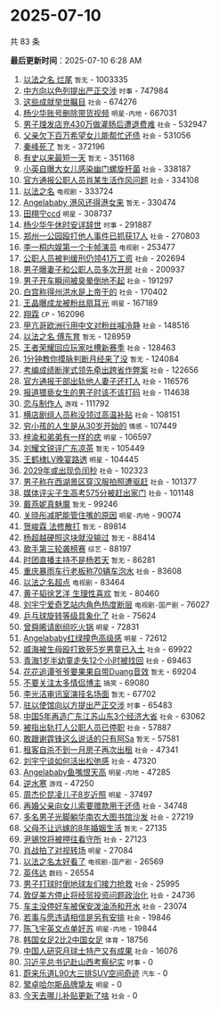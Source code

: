 # 2025-07-10

共 83 条


<!-- BEGIN -->

**最后更新时间**：2025-07-10 6:28 AM
1. [以法之名 烂尾](https://m.weibo.cn/search?containerid=100103type%3D1%26t%3D10%26q%3D%E4%BB%A5%E6%B3%95%E4%B9%8B%E5%90%8D+%E7%83%82%E5%B0%BE&stream_entry_id=31&isnewpage=1&extparam=seat%3D1%26band_rank%3D1%26pos%3D0%26flag%3D2%26lcate%3D5001%26filter_type%3Drealtimehot%26stream_entry_id%3D31%26c_type%3D31%26q%3D%25E4%25BB%25A5%25E6%25B3%2595%25E4%25B9%258B%25E5%2590%258D%2520%25E7%2583%2582%25E5%25B0%25BE%26cate%3D5001%26dgr%3D0%26realpos%3D1%26display_time%3D1752078988%26pre_seqid%3D17520789887349360493623) `暂无` - 1003335
2. [中方向以色列提出严正交涉](https://m.weibo.cn/search?containerid=100103type%3D1%26t%3D10%26q%3D%23%E4%B8%AD%E6%96%B9%E5%90%91%E4%BB%A5%E8%89%B2%E5%88%97%E6%8F%90%E5%87%BA%E4%B8%A5%E6%AD%A3%E4%BA%A4%E6%B6%89%23&stream_entry_id=31&isnewpage=1&extparam=seat%3D1%26band_rank%3D2%26pos%3D1%26flag%3D1%26lcate%3D5001%26filter_type%3Drealtimehot%26stream_entry_id%3D31%26c_type%3D31%26q%3D%2523%25E4%25B8%25AD%25E6%2596%25B9%25E5%2590%2591%25E4%25BB%25A5%25E8%2589%25B2%25E5%2588%2597%25E6%258F%2590%25E5%2587%25BA%25E4%25B8%25A5%25E6%25AD%25A3%25E4%25BA%25A4%25E6%25B6%2589%2523%26cate%3D5001%26dgr%3D0%26realpos%3D2%26display_time%3D1752078988%26pre_seqid%3D17520789887349360493623) `时事` - 747984
3. [这些成就举世瞩目](https://m.weibo.cn/search?containerid=100103type%3D1%26t%3D10%26q%3D%23%E8%BF%99%E4%BA%9B%E6%88%90%E5%B0%B1%E4%B8%BE%E4%B8%96%E7%9E%A9%E7%9B%AE%23&stream_entry_id=31&isnewpage=1&extparam=seat%3D1%26band_rank%3D3%26pos%3D2%26flag%3D0%26lcate%3D5001%26filter_type%3Drealtimehot%26stream_entry_id%3D31%26c_type%3D31%26q%3D%2523%25E8%25BF%2599%25E4%25BA%259B%25E6%2588%2590%25E5%25B0%25B1%25E4%25B8%25BE%25E4%25B8%2596%25E7%259E%25A9%25E7%259B%25AE%2523%26cate%3D5001%26dgr%3D0%26realpos%3D3%26display_time%3D1752078988%26pre_seqid%3D17520789887349360493623) `社会` - 674276
4. [杨少华账号删除带货视频](https://m.weibo.cn/search?containerid=100103type%3D1%26t%3D10%26q%3D%23%E6%9D%A8%E5%B0%91%E5%8D%8E%E8%B4%A6%E5%8F%B7%E5%88%A0%E9%99%A4%E5%B8%A6%E8%B4%A7%E8%A7%86%E9%A2%91%23&stream_entry_id=31&isnewpage=1&extparam=seat%3D1%26band_rank%3D4%26pos%3D3%26flag%3D1%26lcate%3D5001%26filter_type%3Drealtimehot%26stream_entry_id%3D31%26c_type%3D31%26q%3D%2523%25E6%259D%25A8%25E5%25B0%2591%25E5%258D%258E%25E8%25B4%25A6%25E5%258F%25B7%25E5%2588%25A0%25E9%2599%25A4%25E5%25B8%25A6%25E8%25B4%25A7%25E8%25A7%2586%25E9%25A2%2591%2523%26cate%3D5001%26dgr%3D0%26realpos%3D4%26display_time%3D1752078988%26pre_seqid%3D17520789887349360493623) `明星-内地` - 667031
5. [男子理发店充430万做灌肠后遭退费难](https://m.weibo.cn/search?containerid=100103type%3D1%26t%3D10%26q%3D%23%E7%94%B7%E5%AD%90%E7%90%86%E5%8F%91%E5%BA%97%E5%85%85430%E4%B8%87%E5%81%9A%E7%81%8C%E8%82%A0%E5%90%8E%E9%81%AD%E9%80%80%E8%B4%B9%E9%9A%BE%23&stream_entry_id=31&isnewpage=1&extparam=seat%3D1%26band_rank%3D5%26pos%3D4%26flag%3D0%26lcate%3D5001%26filter_type%3Drealtimehot%26stream_entry_id%3D31%26c_type%3D31%26q%3D%2523%25E7%2594%25B7%25E5%25AD%2590%25E7%2590%2586%25E5%258F%2591%25E5%25BA%2597%25E5%2585%2585430%25E4%25B8%2587%25E5%2581%259A%25E7%2581%258C%25E8%2582%25A0%25E5%2590%258E%25E9%2581%25AD%25E9%2580%2580%25E8%25B4%25B9%25E9%259A%25BE%2523%26cate%3D5001%26dgr%3D0%26realpos%3D5%26display_time%3D1752078988%26pre_seqid%3D17520789887349360493623) `社会` - 532947
6. [父亲欠下百万希望女儿能帮忙还债](https://m.weibo.cn/search?containerid=100103type%3D1%26t%3D10%26q%3D%23%E7%88%B6%E4%BA%B2%E6%AC%A0%E4%B8%8B%E7%99%BE%E4%B8%87%E5%B8%8C%E6%9C%9B%E5%A5%B3%E5%84%BF%E8%83%BD%E5%B8%AE%E5%BF%99%E8%BF%98%E5%80%BA%23&stream_entry_id=31&isnewpage=1&extparam=seat%3D1%26band_rank%3D6%26pos%3D5%26flag%3D1%26lcate%3D5001%26filter_type%3Drealtimehot%26stream_entry_id%3D31%26c_type%3D31%26q%3D%2523%25E7%2588%25B6%25E4%25BA%25B2%25E6%25AC%25A0%25E4%25B8%258B%25E7%2599%25BE%25E4%25B8%2587%25E5%25B8%258C%25E6%259C%259B%25E5%25A5%25B3%25E5%2584%25BF%25E8%2583%25BD%25E5%25B8%25AE%25E5%25BF%2599%25E8%25BF%2598%25E5%2580%25BA%2523%26cate%3D5001%26dgr%3D0%26realpos%3D6%26display_time%3D1752078988%26pre_seqid%3D17520789887349360493623) `社会` - 531056
7. [秦峰死了](https://m.weibo.cn/search?containerid=100103type%3D1%26t%3D10%26q%3D%E7%A7%A6%E5%B3%B0%E6%AD%BB%E4%BA%86&stream_entry_id=31&isnewpage=1&extparam=seat%3D1%26band_rank%3D7%26pos%3D7%26flag%3D2%26lcate%3D5001%26filter_type%3Drealtimehot%26stream_entry_id%3D31%26c_type%3D31%26q%3D%25E7%25A7%25A6%25E5%25B3%25B0%25E6%25AD%25BB%25E4%25BA%2586%26cate%3D5001%26dgr%3D0%26realpos%3D7%26display_time%3D1752078988%26pre_seqid%3D17520789887349360493623) `暂无` - 372196
8. [有史以来最短一天](https://m.weibo.cn/search?containerid=100103type%3D1%26t%3D10%26q%3D%23%E6%9C%89%E5%8F%B2%E4%BB%A5%E6%9D%A5%E6%9C%80%E7%9F%AD%E4%B8%80%E5%A4%A9%23&stream_entry_id=31&isnewpage=1&extparam=seat%3D1%26band_rank%3D8%26pos%3D8%26flag%3D0%26lcate%3D5001%26filter_type%3Drealtimehot%26stream_entry_id%3D31%26c_type%3D31%26q%3D%2523%25E6%259C%2589%25E5%258F%25B2%25E4%25BB%25A5%25E6%259D%25A5%25E6%259C%2580%25E7%259F%25AD%25E4%25B8%2580%25E5%25A4%25A9%2523%26cate%3D5001%26dgr%3D0%26realpos%3D8%26display_time%3D1752078988%26pre_seqid%3D17520789887349360493623) `暂无` - 351168
9. [小英自曝大女儿感染幽门螺旋杆菌](https://m.weibo.cn/search?containerid=100103type%3D1%26t%3D10%26q%3D%23%E5%B0%8F%E8%8B%B1%E8%87%AA%E6%9B%9D%E5%A4%A7%E5%A5%B3%E5%84%BF%E6%84%9F%E6%9F%93%E5%B9%BD%E9%97%A8%E8%9E%BA%E6%97%8B%E6%9D%86%E8%8F%8C%23&stream_entry_id=31&isnewpage=1&extparam=seat%3D1%26band_rank%3D9%26pos%3D9%26flag%3D2%26lcate%3D5001%26filter_type%3Drealtimehot%26stream_entry_id%3D31%26c_type%3D31%26q%3D%2523%25E5%25B0%258F%25E8%258B%25B1%25E8%2587%25AA%25E6%259B%259D%25E5%25A4%25A7%25E5%25A5%25B3%25E5%2584%25BF%25E6%2584%259F%25E6%259F%2593%25E5%25B9%25BD%25E9%2597%25A8%25E8%259E%25BA%25E6%2597%258B%25E6%259D%2586%25E8%258F%258C%2523%26cate%3D5001%26dgr%3D0%26realpos%3D9%26display_time%3D1752078988%26pre_seqid%3D17520789887349360493623) `社会` - 338187
10. [官方通报公职人员肖某生活作风问题](https://m.weibo.cn/search?containerid=100103type%3D1%26t%3D10%26q%3D%23%E5%AE%98%E6%96%B9%E9%80%9A%E6%8A%A5%E5%85%AC%E8%81%8C%E4%BA%BA%E5%91%98%E8%82%96%E6%9F%90%E7%94%9F%E6%B4%BB%E4%BD%9C%E9%A3%8E%E9%97%AE%E9%A2%98%23&stream_entry_id=31&isnewpage=1&extparam=seat%3D1%26band_rank%3D10%26pos%3D10%26flag%3D1%26lcate%3D5001%26filter_type%3Drealtimehot%26stream_entry_id%3D31%26c_type%3D31%26q%3D%2523%25E5%25AE%2598%25E6%2596%25B9%25E9%2580%259A%25E6%258A%25A5%25E5%2585%25AC%25E8%2581%258C%25E4%25BA%25BA%25E5%2591%2598%25E8%2582%2596%25E6%259F%2590%25E7%2594%259F%25E6%25B4%25BB%25E4%25BD%259C%25E9%25A3%258E%25E9%2597%25AE%25E9%25A2%2598%2523%26cate%3D5001%26dgr%3D0%26realpos%3D10%26display_time%3D1752078988%26pre_seqid%3D17520789887349360493623) `社会` - 334108
11. [以法之名](https://m.weibo.cn/search?containerid=100103type%3D1%26t%3D10%26q%3D%E4%BB%A5%E6%B3%95%E4%B9%8B%E5%90%8D&stream_entry_id=31&isnewpage=1&extparam=seat%3D1%26band_rank%3D11%26pos%3D11%26flag%3D0%26lcate%3D5001%26filter_type%3Drealtimehot%26stream_entry_id%3D31%26c_type%3D31%26q%3D%25E4%25BB%25A5%25E6%25B3%2595%25E4%25B9%258B%25E5%2590%258D%26cate%3D5001%26dgr%3D0%26realpos%3D11%26display_time%3D1752078988%26pre_seqid%3D17520789887349360493623) `电视剧` - 333724
12. [Angelababy 港风还得港女来](https://m.weibo.cn/search?containerid=100103type%3D1%26t%3D10%26q%3DAngelababy+%E6%B8%AF%E9%A3%8E%E8%BF%98%E5%BE%97%E6%B8%AF%E5%A5%B3%E6%9D%A5&stream_entry_id=31&isnewpage=1&extparam=seat%3D1%26band_rank%3D12%26pos%3D12%26flag%3D0%26lcate%3D5001%26filter_type%3Drealtimehot%26stream_entry_id%3D31%26c_type%3D31%26q%3DAngelababy%2520%25E6%25B8%25AF%25E9%25A3%258E%25E8%25BF%2598%25E5%25BE%2597%25E6%25B8%25AF%25E5%25A5%25B3%25E6%259D%25A5%26cate%3D5001%26dgr%3D0%26realpos%3D12%26display_time%3D1752078988%26pre_seqid%3D17520789887349360493623) `暂无` - 330474
13. [田栩宁ccd](https://m.weibo.cn/search?containerid=100103type%3D1%26t%3D10%26q%3D%E7%94%B0%E6%A0%A9%E5%AE%81ccd&stream_entry_id=31&isnewpage=1&extparam=seat%3D1%26band_rank%3D13%26pos%3D13%26flag%3D0%26lcate%3D5001%26filter_type%3Drealtimehot%26stream_entry_id%3D31%26c_type%3D31%26q%3D%25E7%2594%25B0%25E6%25A0%25A9%25E5%25AE%2581ccd%26cate%3D5001%26dgr%3D0%26realpos%3D13%26display_time%3D1752078988%26pre_seqid%3D17520789887349360493623) `明星` - 308737
14. [杨少华午休时安详辞世](https://m.weibo.cn/search?containerid=100103type%3D1%26t%3D10%26q%3D%23%E6%9D%A8%E5%B0%91%E5%8D%8E%E5%8D%88%E4%BC%91%E6%97%B6%E5%AE%89%E8%AF%A6%E8%BE%9E%E4%B8%96%23&stream_entry_id=31&isnewpage=1&extparam=seat%3D1%26band_rank%3D14%26pos%3D14%26flag%3D1%26lcate%3D5001%26filter_type%3Drealtimehot%26stream_entry_id%3D31%26c_type%3D31%26q%3D%2523%25E6%259D%25A8%25E5%25B0%2591%25E5%258D%258E%25E5%258D%2588%25E4%25BC%2591%25E6%2597%25B6%25E5%25AE%2589%25E8%25AF%25A6%25E8%25BE%259E%25E4%25B8%2596%2523%26cate%3D5001%26dgr%3D0%26realpos%3D14%26display_time%3D1752078988%26pre_seqid%3D17520789887349360493623) `时事` - 291887
15. [郑州一公园殴打他人事件已抓获17人](https://m.weibo.cn/search?containerid=100103type%3D1%26t%3D10%26q%3D%23%E9%83%91%E5%B7%9E%E4%B8%80%E5%85%AC%E5%9B%AD%E6%AE%B4%E6%89%93%E4%BB%96%E4%BA%BA%E4%BA%8B%E4%BB%B6%E5%B7%B2%E6%8A%93%E8%8E%B717%E4%BA%BA%23&stream_entry_id=31&isnewpage=1&extparam=seat%3D1%26band_rank%3D15%26pos%3D15%26flag%3D0%26lcate%3D5001%26filter_type%3Drealtimehot%26stream_entry_id%3D31%26c_type%3D31%26q%3D%2523%25E9%2583%2591%25E5%25B7%259E%25E4%25B8%2580%25E5%2585%25AC%25E5%259B%25AD%25E6%25AE%25B4%25E6%2589%2593%25E4%25BB%2596%25E4%25BA%25BA%25E4%25BA%258B%25E4%25BB%25B6%25E5%25B7%25B2%25E6%258A%2593%25E8%258E%25B717%25E4%25BA%25BA%2523%26cate%3D5001%26dgr%3D0%26realpos%3D15%26display_time%3D1752078988%26pre_seqid%3D17520789887349360493623) `社会` - 270803
16. [李一桐内娱第一个卡帧演员](https://m.weibo.cn/search?containerid=100103type%3D1%26t%3D10%26q%3D%E6%9D%8E%E4%B8%80%E6%A1%90%E5%86%85%E5%A8%B1%E7%AC%AC%E4%B8%80%E4%B8%AA%E5%8D%A1%E5%B8%A7%E6%BC%94%E5%91%98&stream_entry_id=31&isnewpage=1&extparam=seat%3D1%26band_rank%3D16%26pos%3D16%26flag%3D2%26lcate%3D5001%26filter_type%3Drealtimehot%26stream_entry_id%3D31%26c_type%3D31%26q%3D%25E6%259D%258E%25E4%25B8%2580%25E6%25A1%2590%25E5%2586%2585%25E5%25A8%25B1%25E7%25AC%25AC%25E4%25B8%2580%25E4%25B8%25AA%25E5%258D%25A1%25E5%25B8%25A7%25E6%25BC%2594%25E5%2591%2598%26cate%3D5001%26dgr%3D0%26realpos%3D16%26display_time%3D1752078988%26pre_seqid%3D17520789887349360493623) `电视剧` - 253477
17. [公职人员被判缓刑仍领41万工资](https://m.weibo.cn/search?containerid=100103type%3D1%26t%3D10%26q%3D%23%E5%85%AC%E8%81%8C%E4%BA%BA%E5%91%98%E8%A2%AB%E5%88%A4%E7%BC%93%E5%88%91%E4%BB%8D%E9%A2%8641%E4%B8%87%E5%B7%A5%E8%B5%84%23&stream_entry_id=31&isnewpage=1&extparam=seat%3D1%26band_rank%3D17%26pos%3D17%26flag%3D1%26lcate%3D5001%26filter_type%3Drealtimehot%26stream_entry_id%3D31%26c_type%3D31%26q%3D%2523%25E5%2585%25AC%25E8%2581%258C%25E4%25BA%25BA%25E5%2591%2598%25E8%25A2%25AB%25E5%2588%25A4%25E7%25BC%2593%25E5%2588%2591%25E4%25BB%258D%25E9%25A2%258641%25E4%25B8%2587%25E5%25B7%25A5%25E8%25B5%2584%2523%26cate%3D5001%26dgr%3D0%26realpos%3D17%26display_time%3D1752078988%26pre_seqid%3D17520789887349360493623) `社会` - 202694
18. [男子曝妻子和公职人员多次开房](https://m.weibo.cn/search?containerid=100103type%3D1%26t%3D10%26q%3D%23%E7%94%B7%E5%AD%90%E6%9B%9D%E5%A6%BB%E5%AD%90%E5%92%8C%E5%85%AC%E8%81%8C%E4%BA%BA%E5%91%98%E5%A4%9A%E6%AC%A1%E5%BC%80%E6%88%BF%23&stream_entry_id=31&isnewpage=1&extparam=seat%3D1%26band_rank%3D18%26pos%3D18%26flag%3D0%26lcate%3D5001%26filter_type%3Drealtimehot%26stream_entry_id%3D31%26c_type%3D31%26q%3D%2523%25E7%2594%25B7%25E5%25AD%2590%25E6%259B%259D%25E5%25A6%25BB%25E5%25AD%2590%25E5%2592%258C%25E5%2585%25AC%25E8%2581%258C%25E4%25BA%25BA%25E5%2591%2598%25E5%25A4%259A%25E6%25AC%25A1%25E5%25BC%2580%25E6%2588%25BF%2523%26cate%3D5001%26dgr%3D0%26realpos%3D18%26display_time%3D1752078988%26pre_seqid%3D17520789887349360493623) `社会` - 200937
19. [男子开车瞬间被臭晕倒地不起](https://m.weibo.cn/search?containerid=100103type%3D1%26t%3D10%26q%3D%23%E7%94%B7%E5%AD%90%E5%BC%80%E8%BD%A6%E7%9E%AC%E9%97%B4%E8%A2%AB%E8%87%AD%E6%99%95%E5%80%92%E5%9C%B0%E4%B8%8D%E8%B5%B7%23&stream_entry_id=31&isnewpage=1&extparam=seat%3D1%26band_rank%3D19%26pos%3D19%26flag%3D0%26lcate%3D5001%26filter_type%3Drealtimehot%26stream_entry_id%3D31%26c_type%3D31%26q%3D%2523%25E7%2594%25B7%25E5%25AD%2590%25E5%25BC%2580%25E8%25BD%25A6%25E7%259E%25AC%25E9%2597%25B4%25E8%25A2%25AB%25E8%2587%25AD%25E6%2599%2595%25E5%2580%2592%25E5%259C%25B0%25E4%25B8%258D%25E8%25B5%25B7%2523%26cate%3D5001%26dgr%3D0%26realpos%3D19%26display_time%3D1752078988%26pre_seqid%3D17520789887349360493623) `社会` - 191297
20. [白宫称得州洪水是上帝干的](https://m.weibo.cn/search?containerid=100103type%3D1%26t%3D10%26q%3D%E7%99%BD%E5%AE%AB%E7%A7%B0%E5%BE%97%E5%B7%9E%E6%B4%AA%E6%B0%B4%E6%98%AF%E4%B8%8A%E5%B8%9D%E5%B9%B2%E7%9A%84&stream_entry_id=31&isnewpage=1&extparam=seat%3D1%26band_rank%3D20%26pos%3D20%26flag%3D1%26lcate%3D5001%26filter_type%3Drealtimehot%26stream_entry_id%3D31%26c_type%3D31%26q%3D%25E7%2599%25BD%25E5%25AE%25AB%25E7%25A7%25B0%25E5%25BE%2597%25E5%25B7%259E%25E6%25B4%25AA%25E6%25B0%25B4%25E6%2598%25AF%25E4%25B8%258A%25E5%25B8%259D%25E5%25B9%25B2%25E7%259A%2584%26cate%3D5001%26dgr%3D0%26realpos%3D20%26display_time%3D1752078988%26pre_seqid%3D17520789887349360493623) `社会` - 170402
21. [王晶曝成龙被粉丝扇耳光](https://m.weibo.cn/search?containerid=100103type%3D1%26t%3D10%26q%3D%23%E7%8E%8B%E6%99%B6%E6%9B%9D%E6%88%90%E9%BE%99%E8%A2%AB%E7%B2%89%E4%B8%9D%E6%89%87%E8%80%B3%E5%85%89%23&stream_entry_id=31&isnewpage=1&extparam=seat%3D1%26band_rank%3D21%26pos%3D21%26flag%3D0%26lcate%3D5001%26filter_type%3Drealtimehot%26stream_entry_id%3D31%26c_type%3D31%26q%3D%2523%25E7%258E%258B%25E6%2599%25B6%25E6%259B%259D%25E6%2588%2590%25E9%25BE%2599%25E8%25A2%25AB%25E7%25B2%2589%25E4%25B8%259D%25E6%2589%2587%25E8%2580%25B3%25E5%2585%2589%2523%26cate%3D5001%26dgr%3D0%26realpos%3D21%26display_time%3D1752078988%26pre_seqid%3D17520789887349360493623) `明星` - 167189
22. [翔霖](https://m.weibo.cn/search?containerid=100103type%3D1%26t%3D10%26q%3D%E7%BF%94%E9%9C%96&stream_entry_id=31&isnewpage=1&extparam=seat%3D1%26band_rank%3D22%26pos%3D22%26flag%3D0%26lcate%3D5001%26filter_type%3Drealtimehot%26stream_entry_id%3D31%26c_type%3D31%26q%3D%25E7%25BF%2594%25E9%259C%2596%26cate%3D5001%26dgr%3D0%26realpos%3D22%26display_time%3D1752078988%26pre_seqid%3D17520789887349360493623) `CP` - 162096
23. [甲亢哥欧洲行用中文对粉丝喊冷静](https://m.weibo.cn/search?containerid=100103type%3D1%26t%3D10%26q%3D%23%E7%94%B2%E4%BA%A2%E5%93%A5%E6%AC%A7%E6%B4%B2%E8%A1%8C%E7%94%A8%E4%B8%AD%E6%96%87%E5%AF%B9%E7%B2%89%E4%B8%9D%E5%96%8A%E5%86%B7%E9%9D%99%23&stream_entry_id=31&isnewpage=1&extparam=seat%3D1%26band_rank%3D23%26pos%3D23%26flag%3D0%26lcate%3D5001%26filter_type%3Drealtimehot%26stream_entry_id%3D31%26c_type%3D31%26q%3D%2523%25E7%2594%25B2%25E4%25BA%25A2%25E5%2593%25A5%25E6%25AC%25A7%25E6%25B4%25B2%25E8%25A1%258C%25E7%2594%25A8%25E4%25B8%25AD%25E6%2596%2587%25E5%25AF%25B9%25E7%25B2%2589%25E4%25B8%259D%25E5%2596%258A%25E5%2586%25B7%25E9%259D%2599%2523%26cate%3D5001%26dgr%3D0%26realpos%3D23%26display_time%3D1752078988%26pre_seqid%3D17520789887349360493623) `社会` - 148516
24. [以法之名 傅东育](https://m.weibo.cn/search?containerid=100103type%3D1%26t%3D10%26q%3D%E4%BB%A5%E6%B3%95%E4%B9%8B%E5%90%8D+%E5%82%85%E4%B8%9C%E8%82%B2&stream_entry_id=31&isnewpage=1&extparam=seat%3D1%26band_rank%3D24%26pos%3D24%26flag%3D0%26lcate%3D5001%26filter_type%3Drealtimehot%26stream_entry_id%3D31%26c_type%3D31%26q%3D%25E4%25BB%25A5%25E6%25B3%2595%25E4%25B9%258B%25E5%2590%258D%2520%25E5%2582%2585%25E4%25B8%259C%25E8%2582%25B2%26cate%3D5001%26dgr%3D0%26realpos%3D24%26display_time%3D1752078988%26pre_seqid%3D17520789887349360493623) `暂无` - 128959
25. [王者荣耀回应玩家吐槽新赛季](https://m.weibo.cn/search?containerid=100103type%3D1%26t%3D10%26q%3D%23%E7%8E%8B%E8%80%85%E8%8D%A3%E8%80%80%E5%9B%9E%E5%BA%94%E7%8E%A9%E5%AE%B6%E5%90%90%E6%A7%BD%E6%96%B0%E8%B5%9B%E5%AD%A3%23&stream_entry_id=31&isnewpage=1&extparam=seat%3D1%26band_rank%3D25%26pos%3D25%26flag%3D0%26lcate%3D5001%26filter_type%3Drealtimehot%26stream_entry_id%3D31%26c_type%3D31%26q%3D%2523%25E7%258E%258B%25E8%2580%2585%25E8%258D%25A3%25E8%2580%2580%25E5%259B%259E%25E5%25BA%2594%25E7%258E%25A9%25E5%25AE%25B6%25E5%2590%2590%25E6%25A7%25BD%25E6%2596%25B0%25E8%25B5%259B%25E5%25AD%25A3%2523%26cate%3D5001%26dgr%3D0%26realpos%3D25%26display_time%3D1752078988%26pre_seqid%3D17520789887349360493623) `社会` - 128463
26. [1分钟教你摸脉判断月经来了没](https://m.weibo.cn/search?containerid=100103type%3D1%26t%3D10%26q%3D1%E5%88%86%E9%92%9F%E6%95%99%E4%BD%A0%E6%91%B8%E8%84%89%E5%88%A4%E6%96%AD%E6%9C%88%E7%BB%8F%E6%9D%A5%E4%BA%86%E6%B2%A1&stream_entry_id=31&isnewpage=1&extparam=seat%3D1%26band_rank%3D26%26pos%3D26%26flag%3D0%26lcate%3D5001%26filter_type%3Drealtimehot%26stream_entry_id%3D31%26c_type%3D31%26q%3D1%25E5%2588%2586%25E9%2592%259F%25E6%2595%2599%25E4%25BD%25A0%25E6%2591%25B8%25E8%2584%2589%25E5%2588%25A4%25E6%2596%25AD%25E6%259C%2588%25E7%25BB%258F%25E6%259D%25A5%25E4%25BA%2586%25E6%25B2%25A1%26cate%3D5001%26dgr%3D0%26realpos%3D26%26display_time%3D1752078988%26pre_seqid%3D17520789887349360493623) `暂无` - 124084
27. [考编成绩断崖式领先牵出跨省作弊案](https://m.weibo.cn/search?containerid=100103type%3D1%26t%3D10%26q%3D%23%E8%80%83%E7%BC%96%E6%88%90%E7%BB%A9%E6%96%AD%E5%B4%96%E5%BC%8F%E9%A2%86%E5%85%88%E7%89%B5%E5%87%BA%E8%B7%A8%E7%9C%81%E4%BD%9C%E5%BC%8A%E6%A1%88%23&stream_entry_id=31&isnewpage=1&extparam=seat%3D1%26band_rank%3D27%26pos%3D27%26flag%3D0%26lcate%3D5001%26filter_type%3Drealtimehot%26stream_entry_id%3D31%26c_type%3D31%26q%3D%2523%25E8%2580%2583%25E7%25BC%2596%25E6%2588%2590%25E7%25BB%25A9%25E6%2596%25AD%25E5%25B4%2596%25E5%25BC%258F%25E9%25A2%2586%25E5%2585%2588%25E7%2589%25B5%25E5%2587%25BA%25E8%25B7%25A8%25E7%259C%2581%25E4%25BD%259C%25E5%25BC%258A%25E6%25A1%2588%2523%26cate%3D5001%26dgr%3D0%26realpos%3D27%26display_time%3D1752078988%26pre_seqid%3D17520789887349360493623) `社会` - 122656
28. [官方通报干部出轨他人妻子还打人](https://m.weibo.cn/search?containerid=100103type%3D1%26t%3D10%26q%3D%23%E5%AE%98%E6%96%B9%E9%80%9A%E6%8A%A5%E5%B9%B2%E9%83%A8%E5%87%BA%E8%BD%A8%E4%BB%96%E4%BA%BA%E5%A6%BB%E5%AD%90%E8%BF%98%E6%89%93%E4%BA%BA%23&stream_entry_id=31&isnewpage=1&extparam=seat%3D1%26band_rank%3D28%26pos%3D28%26flag%3D1%26lcate%3D5001%26filter_type%3Drealtimehot%26stream_entry_id%3D31%26c_type%3D31%26q%3D%2523%25E5%25AE%2598%25E6%2596%25B9%25E9%2580%259A%25E6%258A%25A5%25E5%25B9%25B2%25E9%2583%25A8%25E5%2587%25BA%25E8%25BD%25A8%25E4%25BB%2596%25E4%25BA%25BA%25E5%25A6%25BB%25E5%25AD%2590%25E8%25BF%2598%25E6%2589%2593%25E4%25BA%25BA%2523%26cate%3D5001%26dgr%3D0%26realpos%3D28%26display_time%3D1752078988%26pre_seqid%3D17520789887349360493623) `社会` - 116576
29. [报道猥亵女生的男子时该不该打码](https://m.weibo.cn/search?containerid=100103type%3D1%26t%3D10%26q%3D%23%E6%8A%A5%E9%81%93%E7%8C%A5%E4%BA%B5%E5%A5%B3%E7%94%9F%E7%9A%84%E7%94%B7%E5%AD%90%E6%97%B6%E8%AF%A5%E4%B8%8D%E8%AF%A5%E6%89%93%E7%A0%81%23&stream_entry_id=31&isnewpage=1&extparam=seat%3D1%26band_rank%3D29%26pos%3D29%26flag%3D1%26lcate%3D5001%26filter_type%3Drealtimehot%26stream_entry_id%3D31%26c_type%3D31%26q%3D%2523%25E6%258A%25A5%25E9%2581%2593%25E7%258C%25A5%25E4%25BA%25B5%25E5%25A5%25B3%25E7%2594%259F%25E7%259A%2584%25E7%2594%25B7%25E5%25AD%2590%25E6%2597%25B6%25E8%25AF%25A5%25E4%25B8%258D%25E8%25AF%25A5%25E6%2589%2593%25E7%25A0%2581%2523%26cate%3D5001%26dgr%3D0%26realpos%3D29%26display_time%3D1752078988%26pre_seqid%3D17520789887349360493623) `社会` - 114638
30. [恋与制作人](https://m.weibo.cn/search?containerid=100103type%3D1%26t%3D10%26q%3D%E6%81%8B%E4%B8%8E%E5%88%B6%E4%BD%9C%E4%BA%BA&stream_entry_id=31&isnewpage=1&extparam=seat%3D1%26filter_type%3Drealtimehot%26band_rank%3D8%26realpos%3D8%26cate%3D5001%26lcate%3D5001%26q%3D%25E6%2581%258B%25E4%25B8%258E%25E5%2588%25B6%25E4%25BD%259C%25E4%25BA%25BA%26stream_entry_id%3D31%26flag%3D1%26pos%3D8%26dgr%3D0%26c_type%3D31%26display_time%3D1752086446%26pre_seqid%3D175208644670203577487151) `游戏` - 111792
31. [横店剧组人员称没领过高温补贴](https://m.weibo.cn/search?containerid=100103type%3D1%26t%3D10%26q%3D%23%E6%A8%AA%E5%BA%97%E5%89%A7%E7%BB%84%E4%BA%BA%E5%91%98%E7%A7%B0%E6%B2%A1%E9%A2%86%E8%BF%87%E9%AB%98%E6%B8%A9%E8%A1%A5%E8%B4%B4%23&stream_entry_id=31&isnewpage=1&extparam=seat%3D1%26band_rank%3D30%26pos%3D30%26flag%3D1%26lcate%3D5001%26filter_type%3Drealtimehot%26stream_entry_id%3D31%26c_type%3D31%26q%3D%2523%25E6%25A8%25AA%25E5%25BA%2597%25E5%2589%25A7%25E7%25BB%2584%25E4%25BA%25BA%25E5%2591%2598%25E7%25A7%25B0%25E6%25B2%25A1%25E9%25A2%2586%25E8%25BF%2587%25E9%25AB%2598%25E6%25B8%25A9%25E8%25A1%25A5%25E8%25B4%25B4%2523%26cate%3D5001%26dgr%3D0%26realpos%3D30%26display_time%3D1752078988%26pre_seqid%3D17520789887349360493623) `社会` - 108151
32. [穷小孩的人生是从30岁开始的](https://m.weibo.cn/search?containerid=100103type%3D1%26t%3D10%26q%3D%E7%A9%B7%E5%B0%8F%E5%AD%A9%E7%9A%84%E4%BA%BA%E7%94%9F%E6%98%AF%E4%BB%8E30%E5%B2%81%E5%BC%80%E5%A7%8B%E7%9A%84&stream_entry_id=31&isnewpage=1&extparam=seat%3D1%26band_rank%3D31%26pos%3D31%26flag%3D0%26lcate%3D5001%26filter_type%3Drealtimehot%26stream_entry_id%3D31%26c_type%3D31%26q%3D%25E7%25A9%25B7%25E5%25B0%258F%25E5%25AD%25A9%25E7%259A%2584%25E4%25BA%25BA%25E7%2594%259F%25E6%2598%25AF%25E4%25BB%258E30%25E5%25B2%2581%25E5%25BC%2580%25E5%25A7%258B%25E7%259A%2584%26cate%3D5001%26dgr%3D0%26realpos%3D31%26display_time%3D1752078988%26pre_seqid%3D17520789887349360493623) `情感` - 107449
33. [梓渝和弟弟有一样的痣](https://m.weibo.cn/search?containerid=100103type%3D1%26t%3D10%26q%3D%23%E6%A2%93%E6%B8%9D%E5%92%8C%E5%BC%9F%E5%BC%9F%E6%9C%89%E4%B8%80%E6%A0%B7%E7%9A%84%E7%97%A3%23&stream_entry_id=31&isnewpage=1&extparam=seat%3D1%26band_rank%3D32%26pos%3D32%26flag%3D0%26lcate%3D5001%26filter_type%3Drealtimehot%26stream_entry_id%3D31%26c_type%3D31%26q%3D%2523%25E6%25A2%2593%25E6%25B8%259D%25E5%2592%258C%25E5%25BC%259F%25E5%25BC%259F%25E6%259C%2589%25E4%25B8%2580%25E6%25A0%25B7%25E7%259A%2584%25E7%2597%25A3%2523%26cate%3D5001%26dgr%3D0%26realpos%3D32%26display_time%3D1752078988%26pre_seqid%3D17520789887349360493623) `明星` - 106597
34. [刘耀文锐评广东凉茶](https://m.weibo.cn/search?containerid=100103type%3D1%26t%3D10%26q%3D%E5%88%98%E8%80%80%E6%96%87%E9%94%90%E8%AF%84%E5%B9%BF%E4%B8%9C%E5%87%89%E8%8C%B6&stream_entry_id=31&isnewpage=1&extparam=seat%3D1%26band_rank%3D33%26pos%3D33%26flag%3D1%26lcate%3D5001%26filter_type%3Drealtimehot%26stream_entry_id%3D31%26c_type%3D31%26q%3D%25E5%2588%2598%25E8%2580%2580%25E6%2596%2587%25E9%2594%2590%25E8%25AF%2584%25E5%25B9%25BF%25E4%25B8%259C%25E5%2587%2589%25E8%258C%25B6%26cate%3D5001%26dgr%3D0%26realpos%3D33%26display_time%3D1752078988%26pre_seqid%3D17520789887349360493623) `暂无` - 105449
35. [王鹤棣LV晚宴路透](https://m.weibo.cn/search?containerid=100103type%3D1%26t%3D10%26q%3D%23%E7%8E%8B%E9%B9%A4%E6%A3%A3LV%E6%99%9A%E5%AE%B4%E8%B7%AF%E9%80%8F%23&stream_entry_id=31&isnewpage=1&extparam=seat%3D1%26band_rank%3D34%26pos%3D34%26flag%3D1%26lcate%3D5001%26filter_type%3Drealtimehot%26stream_entry_id%3D31%26c_type%3D31%26q%3D%2523%25E7%258E%258B%25E9%25B9%25A4%25E6%25A3%25A3LV%25E6%2599%259A%25E5%25AE%25B4%25E8%25B7%25AF%25E9%2580%258F%2523%26cate%3D5001%26dgr%3D0%26realpos%3D34%26display_time%3D1752078988%26pre_seqid%3D17520789887349360493623) `明星` - 104445
36. [2029年或出现负闰秒](https://m.weibo.cn/search?containerid=100103type%3D1%26t%3D10%26q%3D%232029%E5%B9%B4%E6%88%96%E5%87%BA%E7%8E%B0%E8%B4%9F%E9%97%B0%E7%A7%92%23&stream_entry_id=31&isnewpage=1&extparam=seat%3D1%26lcate%3D5001%26filter_type%3Drealtimehot%26q%3D%25232029%25E5%25B9%25B4%25E6%2588%2596%25E5%2587%25BA%25E7%258E%25B0%25E8%25B4%259F%25E9%2597%25B0%25E7%25A7%2592%2523%26dgr%3D0%26pos%3D19%26cate%3D5001%26c_type%3D31%26realpos%3D19%26flag%3D1%26band_rank%3D19%26stream_entry_id%3D31%26display_time%3D1752082096%26pre_seqid%3D175208209602303556517124) `社会` - 102323
37. [男子称在西湖景区穿汉服拍照遭驱赶](https://m.weibo.cn/search?containerid=100103type%3D1%26t%3D10%26q%3D%23%E7%94%B7%E5%AD%90%E7%A7%B0%E5%9C%A8%E8%A5%BF%E6%B9%96%E6%99%AF%E5%8C%BA%E7%A9%BF%E6%B1%89%E6%9C%8D%E6%8B%8D%E7%85%A7%E9%81%AD%E9%A9%B1%E8%B5%B6%23&stream_entry_id=31&isnewpage=1&extparam=seat%3D1%26band_rank%3D43%26pos%3D43%26flag%3D1%26lcate%3D5001%26filter_type%3Drealtimehot%26stream_entry_id%3D31%26c_type%3D31%26q%3D%2523%25E7%2594%25B7%25E5%25AD%2590%25E7%25A7%25B0%25E5%259C%25A8%25E8%25A5%25BF%25E6%25B9%2596%25E6%2599%25AF%25E5%258C%25BA%25E7%25A9%25BF%25E6%25B1%2589%25E6%259C%258D%25E6%258B%258D%25E7%2585%25A7%25E9%2581%25AD%25E9%25A9%25B1%25E8%25B5%25B6%2523%26cate%3D5001%26dgr%3D0%26realpos%3D43%26display_time%3D1752078988%26pre_seqid%3D17520789887349360493623) `社会` - 101377
38. [媒体评尖子生高考575分被赶出家门](https://m.weibo.cn/search?containerid=100103type%3D1%26t%3D10%26q%3D%23%E5%AA%92%E4%BD%93%E8%AF%84%E5%B0%96%E5%AD%90%E7%94%9F%E9%AB%98%E8%80%83575%E5%88%86%E8%A2%AB%E8%B5%B6%E5%87%BA%E5%AE%B6%E9%97%A8%23&stream_entry_id=31&isnewpage=1&extparam=seat%3D1%26filter_type%3Drealtimehot%26band_rank%3D31%26realpos%3D31%26cate%3D5001%26lcate%3D5001%26q%3D%2523%25E5%25AA%2592%25E4%25BD%2593%25E8%25AF%2584%25E5%25B0%2596%25E5%25AD%2590%25E7%2594%259F%25E9%25AB%2598%25E8%2580%2583575%25E5%2588%2586%25E8%25A2%25AB%25E8%25B5%25B6%25E5%2587%25BA%25E5%25AE%25B6%25E9%2597%25A8%2523%26stream_entry_id%3D31%26flag%3D1%26pos%3D31%26dgr%3D0%26c_type%3D31%26display_time%3D1752086446%26pre_seqid%3D175208644670203577487151) `社会` - 101148
39. [戴燕妮真魅魔](https://m.weibo.cn/search?containerid=100103type%3D1%26t%3D10%26q%3D%E6%88%B4%E7%87%95%E5%A6%AE%E7%9C%9F%E9%AD%85%E9%AD%94&stream_entry_id=31&isnewpage=1&extparam=seat%3D1%26band_rank%3D35%26pos%3D35%26flag%3D1%26lcate%3D5001%26filter_type%3Drealtimehot%26stream_entry_id%3D31%26c_type%3D31%26q%3D%25E6%2588%25B4%25E7%2587%2595%25E5%25A6%25AE%25E7%259C%259F%25E9%25AD%2585%25E9%25AD%2594%26cate%3D5001%26dgr%3D0%26realpos%3D35%26display_time%3D1752078988%26pre_seqid%3D17520789887349360493623) `暂无` - 99246
40. [关晓彤减肥能管住嘴的原因](https://m.weibo.cn/search?containerid=100103type%3D1%26t%3D10%26q%3D%23%E5%85%B3%E6%99%93%E5%BD%A4%E5%87%8F%E8%82%A5%E8%83%BD%E7%AE%A1%E4%BD%8F%E5%98%B4%E7%9A%84%E5%8E%9F%E5%9B%A0%23&stream_entry_id=31&isnewpage=1&extparam=seat%3D1%26band_rank%3D36%26pos%3D36%26flag%3D0%26lcate%3D5001%26filter_type%3Drealtimehot%26stream_entry_id%3D31%26c_type%3D31%26q%3D%2523%25E5%2585%25B3%25E6%2599%2593%25E5%25BD%25A4%25E5%2587%258F%25E8%2582%25A5%25E8%2583%25BD%25E7%25AE%25A1%25E4%25BD%258F%25E5%2598%25B4%25E7%259A%2584%25E5%258E%259F%25E5%259B%25A0%2523%26cate%3D5001%26dgr%3D0%26realpos%3D36%26display_time%3D1752078988%26pre_seqid%3D17520789887349360493623) `明星-内地` - 90074
41. [贺峻霖 法修散打](https://m.weibo.cn/search?containerid=100103type%3D1%26t%3D10%26q%3D%E8%B4%BA%E5%B3%BB%E9%9C%96+%E6%B3%95%E4%BF%AE%E6%95%A3%E6%89%93&stream_entry_id=31&isnewpage=1&extparam=seat%3D1%26band_rank%3D37%26pos%3D37%26flag%3D1%26lcate%3D5001%26filter_type%3Drealtimehot%26stream_entry_id%3D31%26c_type%3D31%26q%3D%25E8%25B4%25BA%25E5%25B3%25BB%25E9%259C%2596%2520%25E6%25B3%2595%25E4%25BF%25AE%25E6%2595%25A3%25E6%2589%2593%26cate%3D5001%26dgr%3D0%26realpos%3D37%26display_time%3D1752078988%26pre_seqid%3D17520789887349360493623) `暂无` - 89814
42. [杨超越硬照这块就没输过](https://m.weibo.cn/search?containerid=100103type%3D1%26t%3D10%26q%3D%E6%9D%A8%E8%B6%85%E8%B6%8A%E7%A1%AC%E7%85%A7%E8%BF%99%E5%9D%97%E5%B0%B1%E6%B2%A1%E8%BE%93%E8%BF%87&stream_entry_id=31&isnewpage=1&extparam=seat%3D1%26band_rank%3D38%26pos%3D38%26flag%3D1%26lcate%3D5001%26filter_type%3Drealtimehot%26stream_entry_id%3D31%26c_type%3D31%26q%3D%25E6%259D%25A8%25E8%25B6%2585%25E8%25B6%258A%25E7%25A1%25AC%25E7%2585%25A7%25E8%25BF%2599%25E5%259D%2597%25E5%25B0%25B1%25E6%25B2%25A1%25E8%25BE%2593%25E8%25BF%2587%26cate%3D5001%26dgr%3D0%26realpos%3D38%26display_time%3D1752078988%26pre_seqid%3D17520789887349360493623) `暂无` - 88414
43. [歌手第三轮袭榜赛](https://m.weibo.cn/search?containerid=100103type%3D1%26t%3D10%26q%3D%23%E6%AD%8C%E6%89%8B%E7%AC%AC%E4%B8%89%E8%BD%AE%E8%A2%AD%E6%A6%9C%E8%B5%9B%23&stream_entry_id=31&isnewpage=1&extparam=seat%3D1%26band_rank%3D39%26pos%3D39%26flag%3D1%26lcate%3D5001%26filter_type%3Drealtimehot%26stream_entry_id%3D31%26c_type%3D31%26q%3D%2523%25E6%25AD%258C%25E6%2589%258B%25E7%25AC%25AC%25E4%25B8%2589%25E8%25BD%25AE%25E8%25A2%25AD%25E6%25A6%259C%25E8%25B5%259B%2523%26cate%3D5001%26dgr%3D0%26realpos%3D39%26display_time%3D1752078988%26pre_seqid%3D17520789887349360493623) `综艺` - 88197
44. [时团直播主持不是杨若天](https://m.weibo.cn/search?containerid=100103type%3D1%26t%3D10%26q%3D%E6%97%B6%E5%9B%A2%E7%9B%B4%E6%92%AD%E4%B8%BB%E6%8C%81%E4%B8%8D%E6%98%AF%E6%9D%A8%E8%8B%A5%E5%A4%A9&stream_entry_id=31&isnewpage=1&extparam=seat%3D1%26band_rank%3D40%26pos%3D40%26flag%3D0%26lcate%3D5001%26filter_type%3Drealtimehot%26stream_entry_id%3D31%26c_type%3D31%26q%3D%25E6%2597%25B6%25E5%259B%25A2%25E7%259B%25B4%25E6%2592%25AD%25E4%25B8%25BB%25E6%258C%2581%25E4%25B8%258D%25E6%2598%25AF%25E6%259D%25A8%25E8%258B%25A5%25E5%25A4%25A9%26cate%3D5001%26dgr%3D0%26realpos%3D40%26display_time%3D1752078988%26pre_seqid%3D17520789887349360493623) `暂无` - 86281
45. [重庆暴雨车行老板称70辆车泡水](https://m.weibo.cn/search?containerid=100103type%3D1%26t%3D10%26q%3D%23%E9%87%8D%E5%BA%86%E6%9A%B4%E9%9B%A8%E8%BD%A6%E8%A1%8C%E8%80%81%E6%9D%BF%E7%A7%B070%E8%BE%86%E8%BD%A6%E6%B3%A1%E6%B0%B4%23&stream_entry_id=31&isnewpage=1&extparam=seat%3D1%26lcate%3D5001%26filter_type%3Drealtimehot%26q%3D%2523%25E9%2587%258D%25E5%25BA%2586%25E6%259A%25B4%25E9%259B%25A8%25E8%25BD%25A6%25E8%25A1%258C%25E8%2580%2581%25E6%259D%25BF%25E7%25A7%25B070%25E8%25BE%2586%25E8%25BD%25A6%25E6%25B3%25A1%25E6%25B0%25B4%2523%26dgr%3D0%26pos%3D20%26cate%3D5001%26c_type%3D31%26realpos%3D20%26flag%3D1%26band_rank%3D20%26stream_entry_id%3D31%26display_time%3D1752082096%26pre_seqid%3D175208209602303556517124) `社会` - 83608
46. [以法之名超点](https://m.weibo.cn/search?containerid=100103type%3D1%26t%3D10%26q%3D%23%E4%BB%A5%E6%B3%95%E4%B9%8B%E5%90%8D%E8%B6%85%E7%82%B9%23&stream_entry_id=31&isnewpage=1&extparam=seat%3D1%26band_rank%3D41%26pos%3D41%26flag%3D0%26lcate%3D5001%26filter_type%3Drealtimehot%26stream_entry_id%3D31%26c_type%3D31%26q%3D%2523%25E4%25BB%25A5%25E6%25B3%2595%25E4%25B9%258B%25E5%2590%258D%25E8%25B6%2585%25E7%2582%25B9%2523%26cate%3D5001%26dgr%3D0%26realpos%3D41%26display_time%3D1752078988%26pre_seqid%3D17520789887349360493623) `电视剧` - 83464
47. [黄子韬徐艺洋 生理性喜欢](https://m.weibo.cn/search?containerid=100103type%3D1%26t%3D10%26q%3D%E9%BB%84%E5%AD%90%E9%9F%AC%E5%BE%90%E8%89%BA%E6%B4%8B+%E7%94%9F%E7%90%86%E6%80%A7%E5%96%9C%E6%AC%A2&stream_entry_id=31&isnewpage=1&extparam=seat%3D1%26band_rank%3D42%26pos%3D42%26flag%3D0%26lcate%3D5001%26filter_type%3Drealtimehot%26stream_entry_id%3D31%26c_type%3D31%26q%3D%25E9%25BB%2584%25E5%25AD%2590%25E9%259F%25AC%25E5%25BE%2590%25E8%2589%25BA%25E6%25B4%258B%2520%25E7%2594%259F%25E7%2590%2586%25E6%2580%25A7%25E5%2596%259C%25E6%25AC%25A2%26cate%3D5001%26dgr%3D0%26realpos%3D42%26display_time%3D1752078988%26pre_seqid%3D17520789887349360493623) `暂无` - 80460
48. [刘宇宁爱奇艺站内角色热度断层](https://m.weibo.cn/search?containerid=100103type%3D1%26t%3D10%26q%3D%23%E5%88%98%E5%AE%87%E5%AE%81%E7%88%B1%E5%A5%87%E8%89%BA%E7%AB%99%E5%86%85%E8%A7%92%E8%89%B2%E7%83%AD%E5%BA%A6%E6%96%AD%E5%B1%82%23&stream_entry_id=31&isnewpage=1&extparam=seat%3D1%26band_rank%3D44%26pos%3D44%26flag%3D1%26lcate%3D5001%26filter_type%3Drealtimehot%26stream_entry_id%3D31%26c_type%3D31%26q%3D%2523%25E5%2588%2598%25E5%25AE%2587%25E5%25AE%2581%25E7%2588%25B1%25E5%25A5%2587%25E8%2589%25BA%25E7%25AB%2599%25E5%2586%2585%25E8%25A7%2592%25E8%2589%25B2%25E7%2583%25AD%25E5%25BA%25A6%25E6%2596%25AD%25E5%25B1%2582%2523%26cate%3D5001%26dgr%3D0%26realpos%3D44%26display_time%3D1752078988%26pre_seqid%3D17520789887349360493623) `电视剧-国产剧` - 76027
49. [乒乓球旋转等级具象化了](https://m.weibo.cn/search?containerid=100103type%3D1%26t%3D10%26q%3D%23%E4%B9%92%E4%B9%93%E7%90%83%E6%97%8B%E8%BD%AC%E7%AD%89%E7%BA%A7%E5%85%B7%E8%B1%A1%E5%8C%96%E4%BA%86%23&stream_entry_id=31&isnewpage=1&extparam=seat%3D1%26band_rank%3D45%26pos%3D45%26flag%3D1%26lcate%3D5001%26filter_type%3Drealtimehot%26stream_entry_id%3D31%26c_type%3D31%26q%3D%2523%25E4%25B9%2592%25E4%25B9%2593%25E7%2590%2583%25E6%2597%258B%25E8%25BD%25AC%25E7%25AD%2589%25E7%25BA%25A7%25E5%2585%25B7%25E8%25B1%25A1%25E5%258C%2596%25E4%25BA%2586%2523%26cate%3D5001%26dgr%3D0%26realpos%3D45%26display_time%3D1752078988%26pre_seqid%3D17520789887349360493623) `社会` - 75624
50. [曾舜晞请剧组吃火锅](https://m.weibo.cn/search?containerid=100103type%3D1%26t%3D10%26q%3D%E6%9B%BE%E8%88%9C%E6%99%9E%E8%AF%B7%E5%89%A7%E7%BB%84%E5%90%83%E7%81%AB%E9%94%85&stream_entry_id=31&isnewpage=1&extparam=seat%3D1%26band_rank%3D46%26pos%3D46%26flag%3D0%26lcate%3D5001%26filter_type%3Drealtimehot%26stream_entry_id%3D31%26c_type%3D31%26q%3D%25E6%259B%25BE%25E8%2588%259C%25E6%2599%259E%25E8%25AF%25B7%25E5%2589%25A7%25E7%25BB%2584%25E5%2590%2583%25E7%2581%25AB%25E9%2594%2585%26cate%3D5001%26dgr%3D0%26realpos%3D46%26display_time%3D1752078988%26pre_seqid%3D17520789887349360493623) `明星` - 72831
51. [Angelababy红绿撞色高级感](https://m.weibo.cn/search?containerid=100103type%3D1%26t%3D10%26q%3DAngelababy%E7%BA%A2%E7%BB%BF%E6%92%9E%E8%89%B2%E9%AB%98%E7%BA%A7%E6%84%9F&stream_entry_id=31&isnewpage=1&extparam=seat%3D1%26band_rank%3D47%26pos%3D47%26flag%3D1%26lcate%3D5001%26filter_type%3Drealtimehot%26stream_entry_id%3D31%26c_type%3D31%26q%3DAngelababy%25E7%25BA%25A2%25E7%25BB%25BF%25E6%2592%259E%25E8%2589%25B2%25E9%25AB%2598%25E7%25BA%25A7%25E6%2584%259F%26cate%3D5001%26dgr%3D0%26realpos%3D47%26display_time%3D1752078988%26pre_seqid%3D17520789887349360493623) `明星` - 72612
52. [威海被生母殴打致死5岁男童已入土](https://m.weibo.cn/search?containerid=100103type%3D1%26t%3D10%26q%3D%23%E5%A8%81%E6%B5%B7%E8%A2%AB%E7%94%9F%E6%AF%8D%E6%AE%B4%E6%89%93%E8%87%B4%E6%AD%BB5%E5%B2%81%E7%94%B7%E7%AB%A5%E5%B7%B2%E5%85%A5%E5%9C%9F%23&stream_entry_id=31&isnewpage=1&extparam=seat%3D1%26lcate%3D5001%26filter_type%3Drealtimehot%26q%3D%2523%25E5%25A8%2581%25E6%25B5%25B7%25E8%25A2%25AB%25E7%2594%259F%25E6%25AF%258D%25E6%25AE%25B4%25E6%2589%2593%25E8%2587%25B4%25E6%25AD%25BB5%25E5%25B2%2581%25E7%2594%25B7%25E7%25AB%25A5%25E5%25B7%25B2%25E5%2585%25A5%25E5%259C%259F%2523%26dgr%3D0%26pos%3D49%26cate%3D5001%26c_type%3D31%26realpos%3D49%26flag%3D1%26band_rank%3D49%26stream_entry_id%3D31%26display_time%3D1752082096%26pre_seqid%3D175208209602303556517124) `社会` - 69922
53. [青海1岁半幼童走失12个小时被找回](https://m.weibo.cn/search?containerid=100103type%3D1%26t%3D10%26q%3D%23%E9%9D%92%E6%B5%B71%E5%B2%81%E5%8D%8A%E5%B9%BC%E7%AB%A5%E8%B5%B0%E5%A4%B112%E4%B8%AA%E5%B0%8F%E6%97%B6%E8%A2%AB%E6%89%BE%E5%9B%9E%23&stream_entry_id=31&isnewpage=1&extparam=seat%3D1%26lcate%3D5001%26filter_type%3Drealtimehot%26q%3D%2523%25E9%259D%2592%25E6%25B5%25B71%25E5%25B2%2581%25E5%258D%258A%25E5%25B9%25BC%25E7%25AB%25A5%25E8%25B5%25B0%25E5%25A4%25B112%25E4%25B8%25AA%25E5%25B0%258F%25E6%2597%25B6%25E8%25A2%25AB%25E6%2589%25BE%25E5%259B%259E%2523%26dgr%3D0%26pos%3D39%26cate%3D5001%26c_type%3D31%26realpos%3D39%26flag%3D1%26band_rank%3D39%26stream_entry_id%3D31%26display_time%3D1752082096%26pre_seqid%3D175208209602303556517124) `社会` - 69463
54. [花花追谭爷爷要果果自带Duang音效](https://m.weibo.cn/search?containerid=100103type%3D1%26t%3D10%26q%3D%23%E8%8A%B1%E8%8A%B1%E8%BF%BD%E8%B0%AD%E7%88%B7%E7%88%B7%E8%A6%81%E6%9E%9C%E6%9E%9C%E8%87%AA%E5%B8%A6Duang%E9%9F%B3%E6%95%88%23&stream_entry_id=31&isnewpage=1&extparam=seat%3D1%26band_rank%3D48%26pos%3D48%26flag%3D1%26lcate%3D5001%26filter_type%3Drealtimehot%26stream_entry_id%3D31%26c_type%3D31%26q%3D%2523%25E8%258A%25B1%25E8%258A%25B1%25E8%25BF%25BD%25E8%25B0%25AD%25E7%2588%25B7%25E7%2588%25B7%25E8%25A6%2581%25E6%259E%259C%25E6%259E%259C%25E8%2587%25AA%25E5%25B8%25A6Duang%25E9%259F%25B3%25E6%2595%2588%2523%26cate%3D5001%26dgr%3D0%26realpos%3D48%26display_time%3D1752078988%26pre_seqid%3D17520789887349360493623) `暂无` - 69204
55. [不要关注太多情侣博主](https://m.weibo.cn/search?containerid=100103type%3D1%26t%3D10%26q%3D%E4%B8%8D%E8%A6%81%E5%85%B3%E6%B3%A8%E5%A4%AA%E5%A4%9A%E6%83%85%E4%BE%A3%E5%8D%9A%E4%B8%BB&stream_entry_id=31&isnewpage=1&extparam=seat%3D1%26band_rank%3D49%26pos%3D49%26flag%3D0%26lcate%3D5001%26filter_type%3Drealtimehot%26stream_entry_id%3D31%26c_type%3D31%26q%3D%25E4%25B8%258D%25E8%25A6%2581%25E5%2585%25B3%25E6%25B3%25A8%25E5%25A4%25AA%25E5%25A4%259A%25E6%2583%2585%25E4%25BE%25A3%25E5%258D%259A%25E4%25B8%25BB%26cate%3D5001%26dgr%3D0%26realpos%3D49%26display_time%3D1752078988%26pre_seqid%3D17520789887349360493623) `搞笑` - 69080
56. [李光洁审讯室演技名场面](https://m.weibo.cn/search?containerid=100103type%3D1%26t%3D10%26q%3D%E6%9D%8E%E5%85%89%E6%B4%81%E5%AE%A1%E8%AE%AF%E5%AE%A4%E6%BC%94%E6%8A%80%E5%90%8D%E5%9C%BA%E9%9D%A2&stream_entry_id=31&isnewpage=1&extparam=seat%3D1%26band_rank%3D50%26pos%3D50%26flag%3D1%26lcate%3D5001%26filter_type%3Drealtimehot%26stream_entry_id%3D31%26c_type%3D31%26q%3D%25E6%259D%258E%25E5%2585%2589%25E6%25B4%2581%25E5%25AE%25A1%25E8%25AE%25AF%25E5%25AE%25A4%25E6%25BC%2594%25E6%258A%2580%25E5%2590%258D%25E5%259C%25BA%25E9%259D%25A2%26cate%3D5001%26dgr%3D0%26realpos%3D50%26display_time%3D1752078988%26pre_seqid%3D17520789887349360493623) `暂无` - 67702
57. [驻以使馆向以方提出严正交涉](https://m.weibo.cn/search?containerid=100103type%3D1%26t%3D10%26q%3D%23%E9%A9%BB%E4%BB%A5%E4%BD%BF%E9%A6%86%E5%90%91%E4%BB%A5%E6%96%B9%E6%8F%90%E5%87%BA%E4%B8%A5%E6%AD%A3%E4%BA%A4%E6%B6%89%23&stream_entry_id=31&isnewpage=1&extparam=seat%3D1%26lcate%3D5001%26filter_type%3Drealtimehot%26q%3D%2523%25E9%25A9%25BB%25E4%25BB%25A5%25E4%25BD%25BF%25E9%25A6%2586%25E5%2590%2591%25E4%25BB%25A5%25E6%2596%25B9%25E6%258F%2590%25E5%2587%25BA%25E4%25B8%25A5%25E6%25AD%25A3%25E4%25BA%25A4%25E6%25B6%2589%2523%26dgr%3D0%26pos%3D30%26cate%3D5001%26c_type%3D31%26realpos%3D30%26flag%3D0%26band_rank%3D30%26stream_entry_id%3D31%26display_time%3D1752082096%26pre_seqid%3D175208209602303556517124) `时事` - 65483
58. [中国5年再造广东江苏山东3个经济大省](https://m.weibo.cn/search?containerid=100103type%3D1%26t%3D10%26q%3D%23%E4%B8%AD%E5%9B%BD5%E5%B9%B4%E5%86%8D%E9%80%A0%E5%B9%BF%E4%B8%9C%E6%B1%9F%E8%8B%8F%E5%B1%B1%E4%B8%9C3%E4%B8%AA%E7%BB%8F%E6%B5%8E%E5%A4%A7%E7%9C%81%23&stream_entry_id=31&isnewpage=1&extparam=seat%3D1%26lcate%3D5001%26filter_type%3Drealtimehot%26q%3D%2523%25E4%25B8%25AD%25E5%259B%25BD5%25E5%25B9%25B4%25E5%2586%258D%25E9%2580%25A0%25E5%25B9%25BF%25E4%25B8%259C%25E6%25B1%259F%25E8%258B%258F%25E5%25B1%25B1%25E4%25B8%259C3%25E4%25B8%25AA%25E7%25BB%258F%25E6%25B5%258E%25E5%25A4%25A7%25E7%259C%2581%2523%26dgr%3D0%26pos%3D37%26cate%3D5001%26c_type%3D31%26realpos%3D37%26flag%3D1%26band_rank%3D37%26stream_entry_id%3D31%26display_time%3D1752082096%26pre_seqid%3D175208209602303556517124) `社会` - 63062
59. [被指出轨打人公职人员已停职](https://m.weibo.cn/search?containerid=100103type%3D1%26t%3D10%26q%3D%23%E8%A2%AB%E6%8C%87%E5%87%BA%E8%BD%A8%E6%89%93%E4%BA%BA%E5%85%AC%E8%81%8C%E4%BA%BA%E5%91%98%E5%B7%B2%E5%81%9C%E8%81%8C%23&stream_entry_id=31&isnewpage=1&extparam=seat%3D1%26lcate%3D5001%26filter_type%3Drealtimehot%26q%3D%2523%25E8%25A2%25AB%25E6%258C%2587%25E5%2587%25BA%25E8%25BD%25A8%25E6%2589%2593%25E4%25BA%25BA%25E5%2585%25AC%25E8%2581%258C%25E4%25BA%25BA%25E5%2591%2598%25E5%25B7%25B2%25E5%2581%259C%25E8%2581%258C%2523%26dgr%3D0%26pos%3D35%26cate%3D5001%26c_type%3D31%26realpos%3D35%26flag%3D1%26band_rank%3D35%26stream_entry_id%3D31%26display_time%3D1752082096%26pre_seqid%3D175208209602303556517124) `社会` - 57887
60. [敢跟谢霆锋这么说话的只有阿Sa](https://m.weibo.cn/search?containerid=100103type%3D1%26t%3D10%26q%3D%E6%95%A2%E8%B7%9F%E8%B0%A2%E9%9C%86%E9%94%8B%E8%BF%99%E4%B9%88%E8%AF%B4%E8%AF%9D%E7%9A%84%E5%8F%AA%E6%9C%89%E9%98%BFSa&stream_entry_id=31&isnewpage=1&extparam=seat%3D1%26cate%3D5001%26flag%3D1%26stream_entry_id%3D31%26lcate%3D5001%26realpos%3D18%26pos%3D18%26q%3D%25E6%2595%25A2%25E8%25B7%259F%25E8%25B0%25A2%25E9%259C%2586%25E9%2594%258B%25E8%25BF%2599%25E4%25B9%2588%25E8%25AF%25B4%25E8%25AF%259D%25E7%259A%2584%25E5%258F%25AA%25E6%259C%2589%25E9%2598%25BFSa%26filter_type%3Drealtimehot%26band_rank%3D18%26c_type%3D31%26dgr%3D0%26display_time%3D1752100109%26pre_seqid%3D17521001093980475342145) `暂无` - 57581
61. [租客自杀不到一月房子再次出租](https://m.weibo.cn/search?containerid=100103type%3D1%26t%3D10%26q%3D%23%E7%A7%9F%E5%AE%A2%E8%87%AA%E6%9D%80%E4%B8%8D%E5%88%B0%E4%B8%80%E6%9C%88%E6%88%BF%E5%AD%90%E5%86%8D%E6%AC%A1%E5%87%BA%E7%A7%9F%23&stream_entry_id=31&isnewpage=1&extparam=seat%3D1%26lcate%3D5001%26filter_type%3Drealtimehot%26q%3D%2523%25E7%25A7%259F%25E5%25AE%25A2%25E8%2587%25AA%25E6%259D%2580%25E4%25B8%258D%25E5%2588%25B0%25E4%25B8%2580%25E6%259C%2588%25E6%2588%25BF%25E5%25AD%2590%25E5%2586%258D%25E6%25AC%25A1%25E5%2587%25BA%25E7%25A7%259F%2523%26dgr%3D0%26pos%3D44%26cate%3D5001%26c_type%3D31%26realpos%3D44%26flag%3D0%26band_rank%3D44%26stream_entry_id%3D31%26display_time%3D1752082096%26pre_seqid%3D175208209602303556517124) `社会` - 47341
62. [刘宇宁谈如何活出松弛感](https://m.weibo.cn/search?containerid=100103type%3D1%26t%3D10%26q%3D%23%E5%88%98%E5%AE%87%E5%AE%81%E8%B0%88%E5%A6%82%E4%BD%95%E6%B4%BB%E5%87%BA%E6%9D%BE%E5%BC%9B%E6%84%9F%23&stream_entry_id=31&isnewpage=1&extparam=seat%3D1%26lcate%3D5001%26filter_type%3Drealtimehot%26q%3D%2523%25E5%2588%2598%25E5%25AE%2587%25E5%25AE%2581%25E8%25B0%2588%25E5%25A6%2582%25E4%25BD%2595%25E6%25B4%25BB%25E5%2587%25BA%25E6%259D%25BE%25E5%25BC%259B%25E6%2584%259F%2523%26dgr%3D0%26pos%3D46%26cate%3D5001%26c_type%3D31%26realpos%3D46%26flag%3D0%26band_rank%3D46%26stream_entry_id%3D31%26display_time%3D1752082096%26pre_seqid%3D175208209602303556517124) `社会` - 47320
63. [Angelababy鱼嘴恨天高](https://m.weibo.cn/search?containerid=100103type%3D1%26t%3D10%26q%3D%23Angelababy%E9%B1%BC%E5%98%B4%E6%81%A8%E5%A4%A9%E9%AB%98%23&stream_entry_id=31&isnewpage=1&extparam=seat%3D1%26lcate%3D5001%26filter_type%3Drealtimehot%26q%3D%2523Angelababy%25E9%25B1%25BC%25E5%2598%25B4%25E6%2581%25A8%25E5%25A4%25A9%25E9%25AB%2598%2523%26dgr%3D0%26pos%3D48%26cate%3D5001%26c_type%3D31%26realpos%3D48%26flag%3D0%26band_rank%3D48%26stream_entry_id%3D31%26display_time%3D1752082096%26pre_seqid%3D175208209602303556517124) `明星-内地` - 47285
64. [逆水寒](https://m.weibo.cn/search?containerid=100103type%3D1%26t%3D10%26q%3D%E9%80%86%E6%B0%B4%E5%AF%92&stream_entry_id=31&isnewpage=1&extparam=seat%3D1%26lcate%3D5001%26filter_type%3Drealtimehot%26q%3D%25E9%2580%2586%25E6%25B0%25B4%25E5%25AF%2592%26dgr%3D0%26pos%3D50%26cate%3D5001%26c_type%3D31%26realpos%3D50%26flag%3D0%26band_rank%3D50%26stream_entry_id%3D31%26display_time%3D1752082096%26pre_seqid%3D175208209602303556517124) `游戏` - 47250
65. [周杰伦昆凌儿子8岁近照](https://m.weibo.cn/search?containerid=100103type%3D1%26t%3D10%26q%3D%23%E5%91%A8%E6%9D%B0%E4%BC%A6%E6%98%86%E5%87%8C%E5%84%BF%E5%AD%908%E5%B2%81%E8%BF%91%E7%85%A7%23&stream_entry_id=31&isnewpage=1&extparam=seat%3D1%26filter_type%3Drealtimehot%26band_rank%3D30%26realpos%3D30%26cate%3D5001%26lcate%3D5001%26q%3D%2523%25E5%2591%25A8%25E6%259D%25B0%25E4%25BC%25A6%25E6%2598%2586%25E5%2587%258C%25E5%2584%25BF%25E5%25AD%25908%25E5%25B2%2581%25E8%25BF%2591%25E7%2585%25A7%2523%26stream_entry_id%3D31%26flag%3D0%26pos%3D30%26dgr%3D0%26c_type%3D31%26display_time%3D1752086446%26pre_seqid%3D175208644670203577487151) `明星` - 37497
66. [再婚父亲向女儿索要赠款用于还债](https://m.weibo.cn/search?containerid=100103type%3D1%26t%3D10%26q%3D%23%E5%86%8D%E5%A9%9A%E7%88%B6%E4%BA%B2%E5%90%91%E5%A5%B3%E5%84%BF%E7%B4%A2%E8%A6%81%E8%B5%A0%E6%AC%BE%E7%94%A8%E4%BA%8E%E8%BF%98%E5%80%BA%23&stream_entry_id=31&isnewpage=1&extparam=seat%3D1%26filter_type%3Drealtimehot%26band_rank%3D46%26realpos%3D46%26cate%3D5001%26lcate%3D5001%26q%3D%2523%25E5%2586%258D%25E5%25A9%259A%25E7%2588%25B6%25E4%25BA%25B2%25E5%2590%2591%25E5%25A5%25B3%25E5%2584%25BF%25E7%25B4%25A2%25E8%25A6%2581%25E8%25B5%25A0%25E6%25AC%25BE%25E7%2594%25A8%25E4%25BA%258E%25E8%25BF%2598%25E5%2580%25BA%2523%26stream_entry_id%3D31%26flag%3D1%26pos%3D46%26dgr%3D0%26c_type%3D31%26display_time%3D1752086446%26pre_seqid%3D175208644670203577487151) `社会` - 34748
67. [多名男子光脚躺华南农大图书馆沙发](https://m.weibo.cn/search?containerid=100103type%3D1%26t%3D10%26q%3D%23%E5%A4%9A%E5%90%8D%E7%94%B7%E5%AD%90%E5%85%89%E8%84%9A%E8%BA%BA%E5%8D%8E%E5%8D%97%E5%86%9C%E5%A4%A7%E5%9B%BE%E4%B9%A6%E9%A6%86%E6%B2%99%E5%8F%91%23&stream_entry_id=31&isnewpage=1&extparam=seat%3D1%26stream_entry_id%3D31%26q%3D%2523%25E5%25A4%259A%25E5%2590%258D%25E7%2594%25B7%25E5%25AD%2590%25E5%2585%2589%25E8%2584%259A%25E8%25BA%25BA%25E5%258D%258E%25E5%258D%2597%25E5%2586%259C%25E5%25A4%25A7%25E5%259B%25BE%25E4%25B9%25A6%25E9%25A6%2586%25E6%25B2%2599%25E5%258F%2591%2523%26pos%3D43%26band_rank%3D43%26filter_type%3Drealtimehot%26realpos%3D43%26c_type%3D31%26lcate%3D5001%26flag%3D1%26cate%3D5001%26dgr%3D0%26display_time%3D1752093111%26pre_seqid%3D1752093111265047237444) `社会` - 27219
68. [父母不让远嫁的8年婚姻生活](https://m.weibo.cn/search?containerid=100103type%3D1%26t%3D10%26q%3D%E7%88%B6%E6%AF%8D%E4%B8%8D%E8%AE%A9%E8%BF%9C%E5%AB%81%E7%9A%848%E5%B9%B4%E5%A9%9A%E5%A7%BB%E7%94%9F%E6%B4%BB&stream_entry_id=31&isnewpage=1&extparam=seat%3D1%26stream_entry_id%3D31%26q%3D%25E7%2588%25B6%25E6%25AF%258D%25E4%25B8%258D%25E8%25AE%25A9%25E8%25BF%259C%25E5%25AB%2581%25E7%259A%25848%25E5%25B9%25B4%25E5%25A9%259A%25E5%25A7%25BB%25E7%2594%259F%25E6%25B4%25BB%26pos%3D49%26band_rank%3D49%26filter_type%3Drealtimehot%26realpos%3D49%26c_type%3D31%26lcate%3D5001%26flag%3D0%26cate%3D5001%26dgr%3D0%26display_time%3D1752093111%26pre_seqid%3D1752093111265047237444) `暂无` - 27135
69. [尹锡悦将被押往看守所](https://m.weibo.cn/search?containerid=100103type%3D1%26t%3D10%26q%3D%23%E5%B0%B9%E9%94%A1%E6%82%A6%E5%B0%86%E8%A2%AB%E6%8A%BC%E5%BE%80%E7%9C%8B%E5%AE%88%E6%89%80%23&stream_entry_id=31&isnewpage=1&extparam=seat%3D1%26stream_entry_id%3D31%26q%3D%2523%25E5%25B0%25B9%25E9%2594%25A1%25E6%2582%25A6%25E5%25B0%2586%25E8%25A2%25AB%25E6%258A%25BC%25E5%25BE%2580%25E7%259C%258B%25E5%25AE%2588%25E6%2589%2580%2523%26pos%3D20%26band_rank%3D20%26filter_type%3Drealtimehot%26realpos%3D20%26c_type%3D31%26lcate%3D5001%26flag%3D1%26cate%3D5001%26dgr%3D0%26display_time%3D1752093111%26pre_seqid%3D1752093111265047237444) `社会` - 27123
70. [肖战拍了对视转场](https://m.weibo.cn/search?containerid=100103type%3D1%26t%3D10%26q%3D%23%E8%82%96%E6%88%98%E6%8B%8D%E4%BA%86%E5%AF%B9%E8%A7%86%E8%BD%AC%E5%9C%BA%23&stream_entry_id=31&isnewpage=1&extparam=seat%3D1%26cate%3D5001%26flag%3D1%26stream_entry_id%3D31%26lcate%3D5001%26realpos%3D38%26pos%3D38%26q%3D%2523%25E8%2582%2596%25E6%2588%2598%25E6%258B%258D%25E4%25BA%2586%25E5%25AF%25B9%25E8%25A7%2586%25E8%25BD%25AC%25E5%259C%25BA%2523%26filter_type%3Drealtimehot%26band_rank%3D38%26c_type%3D31%26dgr%3D0%26display_time%3D1752100109%26pre_seqid%3D17521001093980475342145) `明星` - 27084
71. [以法之名太好看了](https://m.weibo.cn/search?containerid=100103type%3D1%26t%3D10%26q%3D%E4%BB%A5%E6%B3%95%E4%B9%8B%E5%90%8D%E5%A4%AA%E5%A5%BD%E7%9C%8B%E4%BA%86&stream_entry_id=31&isnewpage=1&extparam=seat%3D1%26filter_type%3Drealtimehot%26band_rank%3D42%26realpos%3D42%26cate%3D5001%26lcate%3D5001%26q%3D%25E4%25BB%25A5%25E6%25B3%2595%25E4%25B9%258B%25E5%2590%258D%25E5%25A4%25AA%25E5%25A5%25BD%25E7%259C%258B%25E4%25BA%2586%26stream_entry_id%3D31%26flag%3D1%26pos%3D42%26dgr%3D0%26c_type%3D31%26display_time%3D1752086446%26pre_seqid%3D175208644670203577487151) `电视剧-国产剧` - 26569
72. [英伟达](https://m.weibo.cn/search?containerid=100103type%3D1%26t%3D10%26q%3D%E8%8B%B1%E4%BC%9F%E8%BE%BE&stream_entry_id=31&isnewpage=1&extparam=seat%3D1%26filter_type%3Drealtimehot%26band_rank%3D48%26realpos%3D48%26cate%3D5001%26lcate%3D5001%26q%3D%25E8%258B%25B1%25E4%25BC%259F%25E8%25BE%25BE%26stream_entry_id%3D31%26flag%3D0%26pos%3D48%26dgr%3D0%26c_type%3D31%26display_time%3D1752086446%26pre_seqid%3D175208644670203577487151) `数码` - 26554
73. [男子打球时倒地球友们接力抢救](https://m.weibo.cn/search?containerid=100103type%3D1%26t%3D10%26q%3D%23%E7%94%B7%E5%AD%90%E6%89%93%E7%90%83%E6%97%B6%E5%80%92%E5%9C%B0%E7%90%83%E5%8F%8B%E4%BB%AC%E6%8E%A5%E5%8A%9B%E6%8A%A2%E6%95%91%23&stream_entry_id=31&isnewpage=1&extparam=seat%3D1%26realpos%3D26%26filter_type%3Drealtimehot%26q%3D%2523%25E7%2594%25B7%25E5%25AD%2590%25E6%2589%2593%25E7%2590%2583%25E6%2597%25B6%25E5%2580%2592%25E5%259C%25B0%25E7%2590%2583%25E5%258F%258B%25E4%25BB%25AC%25E6%258E%25A5%25E5%258A%259B%25E6%258A%25A2%25E6%2595%2591%2523%26c_type%3D31%26pos%3D25%26lcate%3D5001%26flag%3D32768%26band_rank%3D26%26cate%3D5001%26dgr%3D0%26stream_entry_id%3D31%26display_time%3D1752089042%26pre_seqid%3D175208904210403595859103) `社会` - 25995
74. [敦促美方停止将经贸投资问题政治化](https://m.weibo.cn/search?containerid=100103type%3D1%26t%3D10%26q%3D%23%E6%95%A6%E4%BF%83%E7%BE%8E%E6%96%B9%E5%81%9C%E6%AD%A2%E5%B0%86%E7%BB%8F%E8%B4%B8%E6%8A%95%E8%B5%84%E9%97%AE%E9%A2%98%E6%94%BF%E6%B2%BB%E5%8C%96%23&stream_entry_id=31&isnewpage=1&extparam=seat%3D1%26cate%3D5001%26flag%3D1%26stream_entry_id%3D31%26lcate%3D5001%26realpos%3D44%26pos%3D44%26q%3D%2523%25E6%2595%25A6%25E4%25BF%2583%25E7%25BE%258E%25E6%2596%25B9%25E5%2581%259C%25E6%25AD%25A2%25E5%25B0%2586%25E7%25BB%258F%25E8%25B4%25B8%25E6%258A%2595%25E8%25B5%2584%25E9%2597%25AE%25E9%25A2%2598%25E6%2594%25BF%25E6%25B2%25BB%25E5%258C%2596%2523%26filter_type%3Drealtimehot%26band_rank%3D44%26c_type%3D31%26dgr%3D0%26display_time%3D1752100109%26pre_seqid%3D17521001093980475342145) `社会` - 24736
75. [车主没停好车被保安泼油汤和开水](https://m.weibo.cn/search?containerid=100103type%3D1%26t%3D10%26q%3D%23%E8%BD%A6%E4%B8%BB%E6%B2%A1%E5%81%9C%E5%A5%BD%E8%BD%A6%E8%A2%AB%E4%BF%9D%E5%AE%89%E6%B3%BC%E6%B2%B9%E6%B1%A4%E5%92%8C%E5%BC%80%E6%B0%B4%23&stream_entry_id=31&isnewpage=1&extparam=seat%3D1%26realpos%3D30%26filter_type%3Drealtimehot%26q%3D%2523%25E8%25BD%25A6%25E4%25B8%25BB%25E6%25B2%25A1%25E5%2581%259C%25E5%25A5%25BD%25E8%25BD%25A6%25E8%25A2%25AB%25E4%25BF%259D%25E5%25AE%2589%25E6%25B3%25BC%25E6%25B2%25B9%25E6%25B1%25A4%25E5%2592%258C%25E5%25BC%2580%25E6%25B0%25B4%2523%26c_type%3D31%26pos%3D29%26lcate%3D5001%26flag%3D1%26band_rank%3D30%26cate%3D5001%26dgr%3D0%26stream_entry_id%3D31%26display_time%3D1752089042%26pre_seqid%3D175208904210403595859103) `社会` - 23074
76. [若事与愿违请相信是另有安排](https://m.weibo.cn/search?containerid=100103type%3D1%26t%3D10%26q%3D%23%E8%8B%A5%E4%BA%8B%E4%B8%8E%E6%84%BF%E8%BF%9D%E8%AF%B7%E7%9B%B8%E4%BF%A1%E6%98%AF%E5%8F%A6%E6%9C%89%E5%AE%89%E6%8E%92%23&stream_entry_id=31&isnewpage=1&extparam=seat%3D1%26realpos%3D49%26filter_type%3Drealtimehot%26q%3D%2523%25E8%258B%25A5%25E4%25BA%258B%25E4%25B8%258E%25E6%2584%25BF%25E8%25BF%259D%25E8%25AF%25B7%25E7%259B%25B8%25E4%25BF%25A1%25E6%2598%25AF%25E5%258F%25A6%25E6%259C%2589%25E5%25AE%2589%25E6%258E%2592%2523%26c_type%3D31%26pos%3D48%26lcate%3D5001%26flag%3D0%26band_rank%3D49%26cate%3D5001%26dgr%3D0%26stream_entry_id%3D31%26display_time%3D1752089042%26pre_seqid%3D175208904210403595859103) `社会` - 19846
77. [陈飞宇英文点单好苏](https://m.weibo.cn/search?containerid=100103type%3D1%26t%3D10%26q%3D%E9%99%88%E9%A3%9E%E5%AE%87%E8%8B%B1%E6%96%87%E7%82%B9%E5%8D%95%E5%A5%BD%E8%8B%8F&stream_entry_id=31&isnewpage=1&extparam=seat%3D1%26realpos%3D50%26filter_type%3Drealtimehot%26q%3D%25E9%2599%2588%25E9%25A3%259E%25E5%25AE%2587%25E8%258B%25B1%25E6%2596%2587%25E7%2582%25B9%25E5%258D%2595%25E5%25A5%25BD%25E8%258B%258F%26c_type%3D31%26pos%3D49%26lcate%3D5001%26flag%3D1%26band_rank%3D50%26cate%3D5001%26dgr%3D0%26stream_entry_id%3D31%26display_time%3D1752089042%26pre_seqid%3D175208904210403595859103) `明星-内地` - 19844
78. [韩国女足2比2中国女足](https://m.weibo.cn/search?containerid=100103type%3D1%26t%3D10%26q%3D%23%E9%9F%A9%E5%9B%BD%E5%A5%B3%E8%B6%B32%E6%AF%942%E4%B8%AD%E5%9B%BD%E5%A5%B3%E8%B6%B3%23&stream_entry_id=31&isnewpage=1&extparam=seat%3D1%26cate%3D5001%26q%3D%2523%25E9%259F%25A9%25E5%259B%25BD%25E5%25A5%25B3%25E8%25B6%25B32%25E6%25AF%25942%25E4%25B8%25AD%25E5%259B%25BD%25E5%25A5%25B3%25E8%25B6%25B3%2523%26dgr%3D0%26realpos%3D42%26stream_entry_id%3D31%26band_rank%3D42%26pos%3D41%26filter_type%3Drealtimehot%26lcate%3D5001%26c_type%3D31%26flag%3D1%26display_time%3D1752096473%26pre_seqid%3D1752096473714047447775) `体育` - 18756
79. [中国人研究月球土特产又有成果](https://m.weibo.cn/search?containerid=100103type%3D1%26t%3D10%26q%3D%23%E4%B8%AD%E5%9B%BD%E4%BA%BA%E7%A0%94%E7%A9%B6%E6%9C%88%E7%90%83%E5%9C%9F%E7%89%B9%E4%BA%A7%E5%8F%88%E6%9C%89%E6%88%90%E6%9E%9C%23&stream_entry_id=31&isnewpage=1&extparam=seat%3D1%26stream_entry_id%3D31%26q%3D%2523%25E4%25B8%25AD%25E5%259B%25BD%25E4%25BA%25BA%25E7%25A0%2594%25E7%25A9%25B6%25E6%259C%2588%25E7%2590%2583%25E5%259C%259F%25E7%2589%25B9%25E4%25BA%25A7%25E5%258F%2588%25E6%259C%2589%25E6%2588%2590%25E6%259E%259C%2523%26pos%3D48%26band_rank%3D48%26filter_type%3Drealtimehot%26realpos%3D48%26c_type%3D31%26lcate%3D5001%26flag%3D0%26cate%3D5001%26dgr%3D0%26display_time%3D1752093111%26pre_seqid%3D1752093111265047237444) `社会` - 16076
80. [习近平总书记赴山西考察纪实](https://m.weibo.cn/search?containerid=100103type%3D1%26t%3D10%26q%3D%23%E4%B9%A0%E8%BF%91%E5%B9%B3%E6%80%BB%E4%B9%A6%E8%AE%B0%E8%B5%B4%E5%B1%B1%E8%A5%BF%E8%80%83%E5%AF%9F%E7%BA%AA%E5%AE%9E%23&stream_entry_id=51&isnewpage=1&extparam=seat%3D1%26filter_type%3Drealtimehot%26stream_entry_id%3D51%26c_type%3D51%26q%3D%2523%25E4%25B9%25A0%25E8%25BF%2591%25E5%25B9%25B3%25E6%2580%25BB%25E4%25B9%25A6%25E8%25AE%25B0%25E8%25B5%25B4%25E5%25B1%25B1%25E8%25A5%25BF%25E8%2580%2583%25E5%25AF%259F%25E7%25BA%25AA%25E5%25AE%259E%2523%26pos%3D0%26dgr%3D0%26cate%3D10103%26display_time%3D1752078988%26pre_seqid%3D17520789887349360493623) `时事` - 0
81. [蔚来乐道L90大三排SUV空间奇迹](https://m.weibo.cn/search?containerid=100103type%3D1%26t%3D296%26q%3D%23%E6%B2%B7%E9%92%B8%E5%8B%92%E8%8F%BF%23&hide_search_bar=1&replace_title=+) `汽车` - 0
82. [鹭卓哈尔斯品牌挚友](https://m.weibo.cn/search?containerid=100103type%3D1%26t%3D10%26q%3D%23%E9%B9%AD%E5%8D%93%E5%93%88%E5%B0%94%E6%96%AF%E5%93%81%E7%89%8C%E6%8C%9A%E5%8F%8B%23&stream_entry_id=31&isnewpage=1&extparam=seat%3D1%26stream_entry_id%3D31%26q%3D%2523%25E9%25B9%25AD%25E5%258D%2593%25E5%2593%2588%25E5%25B0%2594%25E6%2596%25AF%25E5%2593%2581%25E7%2589%258C%25E6%258C%259A%25E5%258F%258B%2523%26pos%3D6%26adid%3D293317%26band_rank%3D7%26filter_type%3Drealtimehot%26c_type%3D31%26topic_ad%3D1%26is_ad_pos%3D1%26lcate%3D5001%26cate%3D5001%26dgr%3D0%26display_time%3D1752093111%26pre_seqid%3D1752093111265047237444) `明星` - 0
83. [今天去哪儿补贴更新了啥](https://m.weibo.cn/search?containerid=100103type%3D1%26t%3D10%26q%3D%23%E4%BB%8A%E5%A4%A9%E5%8E%BB%E5%93%AA%E5%84%BF%E8%A1%A5%E8%B4%B4%E6%9B%B4%E6%96%B0%E4%BA%86%E5%95%A5%23&stream_entry_id=31&isnewpage=1&extparam=seat%3D1%26adid%3D293204%26cate%3D5001%26is_ad_pos%3D1%26lcate%3D5001%26pos%3D6%26band_rank%3D7%26topic_ad%3D1%26q%3D%2523%25E4%25BB%258A%25E5%25A4%25A9%25E5%258E%25BB%25E5%2593%25AA%25E5%2584%25BF%25E8%25A1%25A5%25E8%25B4%25B4%25E6%259B%25B4%25E6%2596%25B0%25E4%25BA%2586%25E5%2595%25A5%2523%26dgr%3D0%26filter_type%3Drealtimehot%26c_type%3D31%26stream_entry_id%3D31%26display_time%3D1752100109%26pre_seqid%3D17521001093980475342145) `社会` - 0

<!-- END -->

